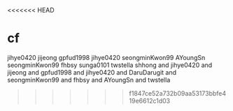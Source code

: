 <<<<<<< HEAD
# cf

jihye0420
jijeong
gpfud1998
jihye0420
seongminKwon99
 AYoungSn
seongminKwon99
fhbsy
sunga0101
twstella
shhong and jihye0420 and jijeong and gpfud1998 and jihye0420 and DaruDarugit and seongminKwon99 and fhbsy and AYoungSn and twstella
>>>>>>> f1847ce52a732b09aa53173bbfe419e6612c1d03
